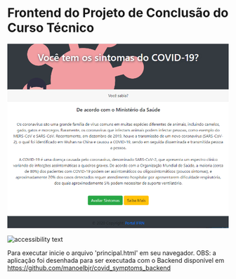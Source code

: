 # Frontend do Projeto de Conclusão do Curso Técnico

![está vivo](https://github.com/manoelbjr/covid_symptoms_frontend/blob/main/assets/principal.PNG)


<img src="(https://github.com/manoelbjr/covid_symptoms_frontend/blob/main/assets/principal.PNG" width="350" alt="accessibility text">


Para executar inicie o arquivo 'principal.html' em seu navegador.
OBS: a aplicação foi desenhada para ser executada com o Backend disponível em https://github.com/manoelbjr/covid_symptoms_backend

